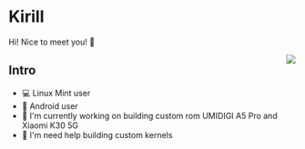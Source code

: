 # Kirill
Hi! Nice to meet you! 🧐

[<img align="right" src="https://github-readme-stats.vercel.app/api?username=hadenix&hide_border=true">](#)

## Intro
- 💻 Linux Mint user
- 📱 Android user
- 🔭 I'm currently working on building custom rom UMIDIGI A5 Pro and Xiaomi K30 5G
- 🤔 I'm need help building custom kernels

